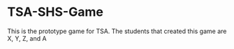 # TSA-SHS-Game
This is the prototype game for TSA. The students that created this game are X, Y, Z, and A

